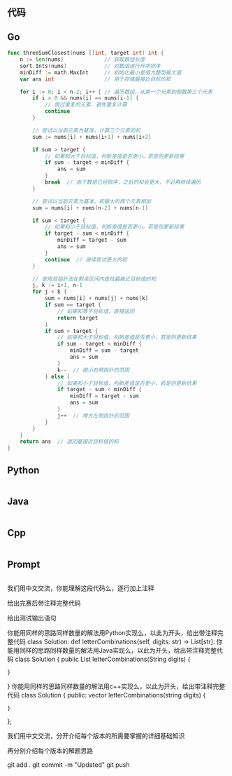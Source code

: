 ## 代码
## Go
```Go
func threeSumClosest(nums []int, target int) int {
    n := len(nums)             // 获取数组长度
    sort.Ints(nums)            // 对数组进行升序排序
    minDiff := math.MaxInt     // 初始化最小差值为整型最大值
    var ans int                // 用于存储最接近目标的和

    for i := 0; i < n-2; i++ { // 遍历数组，从第一个元素到倒数第三个元素
        if i > 0 && nums[i] == nums[i-1] {
            // 跳过重复的元素，避免重复计算
            continue
        }

        // 尝试以当前元素为基准，计算三个元素的和
        sum := nums[i] + nums[i+1] + nums[i+2]

        if sum > target {
            // 如果和大于目标值，判断差值是否更小，若是则更新结果
            if sum - target < minDiff {
                ans = sum
            }
            break  // 由于数组已经排序，之后的和会更大，不必再继续遍历
        }

        // 尝试以当前元素为基准，和最大的两个元素相加
        sum = nums[i] + nums[n-2] + nums[n-1]

        if sum < target {
            // 如果和小于目标值，判断差值是否更小，若是则更新结果
            if target - sum < minDiff {
                minDiff = target - sum
                ans = sum
            }
            continue  // 继续尝试更大的和
        }

        // 使用双指针法在剩余区间内查找最接近目标值的和
        j, k := i+1, n-1
        for j < k {
            sum = nums[i] + nums[j] + nums[k]
            if sum == target {
                // 如果和等于目标值，直接返回
                return target
            }
            if sum > target {
                // 如果和大于目标值，判断差值是否更小，若是则更新结果
                if sum - target < minDiff {
                    minDiff = sum - target
                    ans = sum
                }
                k--  // 缩小右侧指针的范围
            } else {
                // 如果和小于目标值，判断差值是否更小，若是则更新结果
                if target - sum < minDiff {
                    minDiff = target - sum
                    ans = sum
                }
                j++  // 增大左侧指针的范围
            }
        }
    }
    return ans  // 返回最接近目标值的和
}

```
## Python
```Python

```
## Java
```Java

```
## Cpp
```Cpp

```

## Prompt
```Prompt

```
我们用中文交流，你能理解这段代码么，逐行加上注释


给出完赛后带注释完整代码

给出测试输出语句

你能用同样的思路同样数量的解法用Python实现么，以此为开头，给出带注释完整代码
class Solution:
    def letterCombinations(self, digits: str) -> List[str]:
你能用同样的思路同样数量的解法用Java实现么，以此为开头，给出带注释完整代码
class Solution {
    public List<String> letterCombinations(String digits) {

    }
}
你能用同样的思路同样数量的解法用c++实现么，以此为开头，给出带注释完整代码
class Solution {
public:
    vector<string> letterCombinations(string digits) {

    }
};

我们用中文交流，分开介绍每个版本的所需要掌握的详细基础知识

再分别介绍每个版本的解题思路

git add .
git commit -m "Updated"
git push

```

